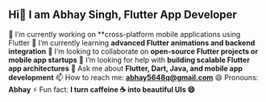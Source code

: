 ## Hi👋 I am Abhay Singh, Flutter App Developer

 🔭 I’m currently working on **cross-platform mobile applications using Flutter
 🌱 I’m currently learning **advanced Flutter animations and backend integration**
 🤝 I’m looking to collaborate on **open-source Flutter projects or mobile app startups**
 🧠 I’m looking for help with **building scalable Flutter app architectures**
 💬 Ask me about **Flutter, Dart, Java, and mobile app development**
 📫 How to reach me: **abhay5648q@gmail.com** 
 😄 Pronouns: **Abhay**
 ⚡ Fun fact: **I turn caffeine ☕ into beautiful UIs 😄**


